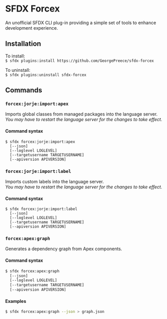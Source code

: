 # SFDX Forcex

An unofficial SFDX CLI plug-in providing a simple set of tools to enhance development experience.

## Installation

To install:  
`$ sfdx plugins:install https://github.com/GeorgePreece/sfdx-forcex`

To uninstall:  
`$ sfdx plugins:uninstall sfdx-forcex`

## Commands

### `forcex:jorje:import:apex`
Imports global classes from managed packages into the language server.  
*You may have to restart the language server for the changes to take effect.*
#### Command syntax
```
$ sfdx forcex:jorje:import:apex 
  [--json]
  [--loglevel LOGLEVEL]
  [--targetusername TARGETUSERNAME]
  [--apiversion APIVERSION]
```

### `forcex:jorje:import:label`
Imports custom labels into the language server.  
*You may have to restart the language server for the changes to take effect.*
#### Command syntax
```
$ sfdx forcex:jorje:import:label 
  [--json]
  [--loglevel LOGLEVEL]
  [--targetusername TARGETUSERNAME]
  [--apiversion APIVERSION]
```

### `forcex:apex:graph`
Generates a dependency graph from Apex components.
#### Command syntax
```bash
$ sfdx forcex:apex:graph 
  [--json]
  [--loglevel LOGLEVEL]
  [--targetusername TARGETUSERNAME]
  [--apiversion APIVERSION]
```
#### Examples
```bash
$ sfdx forcex:apex:graph --json > graph.json
```